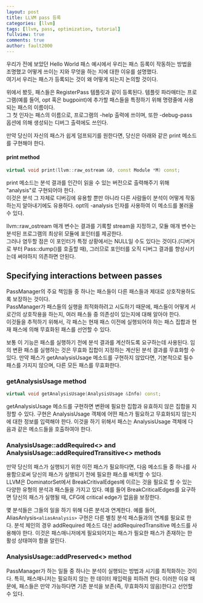 ```yaml
---
layout: post
title: LLVM pass 등록
categories: [llvm]
tags: [llvm, pass, optimization, tutorial]
fullview: true
comments: true
author: fault2000
---
```


우리가 전에 보았던 Hello World 패스 예시에서 우리는 패스 등록이 작동하는 방법을 조명했고 어떻게 쓰이는 지와 무엇을 하는 지에 대한 이유를 설명했다.  
여기서 우리는 패스가 등록되는 것이 왜 어떻게 되는지 논의할 것이다.  

위에서 봤듯, 패스들은 RegisterPass 템플릿과 같이 등록된다. 템플릿 파라매터는 프로그램(예를 들어, opt 혹은 bugpoint)에 추가할 패스들을 특정하기 위해 명령줄에 사용되는 패스의 이름이다.  
그 첫 인자는 패스의 이름으로, 프로그램의 -help 출력에 쓰이며, 또한 -debug-pass 옵션에 의해 생성되는 디버그 출력에도 쓰인다.  
  
만약 당신이 자신의 패스가 쉽게 덤프되기를 원한다면, 당신은 아래와 같은 print 메소드를 구현해야 한다.  

#### print method

```c++
virtual void print(llvm::raw_ostream &O, const Module *M) const;
```

print 메소드는 분석 결과를 인간이 읽을 수 있는 버전으로 출력해주기 위해 "analysis"로 구현되어야 한다.  
이것은 분석 그 자체로 디버깅에 유용할 뿐만 아니라 다른 사람들이 분석이 어떻게 작동하는지 알아내기에도 유용하다. opt의 -analysis 인자를 사용하여 이 메소드를 불러올 수 있다.  
  
llvm::raw_ostream 매개 변수는 결과를 기록할 stream을 지정하고, 모듈 매개 변수는 분석된 프로그램의 최상위 모듈에 포인터를 제공한다.  
그러나 염두할 점은 이 포인터가 특정 상황에서는 NULL일 수도 있다는 것이다.(디버거로 부터 Pass::dump()를 호출할 때), 그러므로 포인터를 오직 디버그 결과를 향상시키는데 써야하지 의존하면 안된다.  

## Specifying interactions between passes

PassManager의 주요 책임들 중 하나는 패스들이 다른 패스들과 제대로 상호작용하도록 보장하는 것이다.  
PassManager가 패스들의 실행을 최적화하려고 시도하기 때문에, 패스들이 어떻게 서로간의 상호작용을 하는지, 여러 패스들 중 의존성이 있는지에 대해 알아야 한다.  
이것들을 추적하기 위해서, 각 패스는 현재 패스 이전에 실행되어야 하는 패스 집합과 현재 패스에 의해 무효화된 패스를 선언할 수 있다.  
  
보통 이 기능은 패스를 실행하기 전에 분석 결과를 계산하도록 요구하는데 사용된다. 임의 변환 패스를 실행하는 것은 무효화 집합이 지정하는 계산된 분석 결과를 무효화할 수 있다. 만약 패스가 getAnalysisUsage 메소드를 구현하지 않았다면, 기본적으로 필수 패스를 가지지 않으며, 다른 모든 패스를 무효화한다.  

### getAnalysisUsage method

```c++
virtual void getAnalysisUsage(AnalysisUsage &Info) const;
```

getAnalysisUsage 메소드를 구현하면 변환에 필요한 집합과 유효하지 않은 집합을 지정할 수 있다. 구현은 AnalysisUsage 객체에 어떤 패스가 필요하고 무효화되지 않는지에 대한 정보를 입력해야 한다. 이것을 하기 위해서 패스는 AnalysisUsage 객체에 다음과 같은 메소드들을 호출하여야 한다.

### AnalysisUsage::addRequired<> and AnalysisUsage::addRequiredTransitive<> methods

만약 당신의 패스가 실행되기 위한 이전 패스가 필요하다면, 다음 메소드들 중 하나를 사용함으로써 당신의 패스가 실행되기 전에 필요한 패스를 배치할 수 있다.  
LLVM은 DominatorSet에서 BreakCritivalEdges에 이르는 것을 필요로 할 수 있는 다양한 유형의 분석과 패스들을 가지고 있다. 예를 들어 BreakCriticalEdges를 요구하면 당신의 패스가 실행될 때, CFG에 critical edge가 없음을 보장한다.  
  
몇 분석들은 그들의 일을 하기 위해 다른 분석과 연계한다. 예를 들어, AliasAnlysis`<aliasAnalysis>` 구현은 다른 별칭 분석 패스들과의 연계를 필요로 한다. 분석 체인의 경우 addRequired 메소드 대신 addRequiredTransitive 메소드를 사용해야 한다. 이것은 패스매니저에게 필요되어지는 패스가 필요한 패스가 존재하는 한 활성 상태여야 함을 알린다.  

### AnalysisUsage::addPreserved<> method

PassManager가 하는 일들 중 하나는 분석이 실행되는 방법과 시기를 최적화하는 것이다. 특히, 패스매니저는 필요하지 않는 한 데이터 재입력을 피하려 한다. 이러한 이유 때문에, 패스들은 만약 가능하다면 기존 분석을 보존(즉, 무효화하지 않음)한다고 선언할 수 있다.
